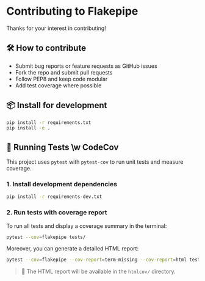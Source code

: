
# Contributing to Flakepipe

Thanks for your interest in contributing!

## 🛠️ How to contribute

- Submit bug reports or feature requests as GitHub issues
- Fork the repo and submit pull requests
- Follow PEP8 and keep code modular
- Add test coverage where possible

## 📦 Install for development

```bash
pip install -r requirements.txt
pip install -e .
```

## 🎯 Running Tests \w CodeCov

This project uses `pytest` with `pytest-cov` to run unit tests and measure coverage.

### 1. Install development dependencies

```bash
pip install -r requirements-dev.txt
```

### 2. Run tests with coverage report

To run all tests and display a coverage summary in the terminal:

```bash
pytest --cov=flakepipe tests/
```

Moreover, you can generate a detailed HTML report:

```bash
pytest --cov=flakepipe --cov-report=term-missing --cov-report=html tests/
```

> 📁 The HTML report will be available in the `htmlcov/` directory.
